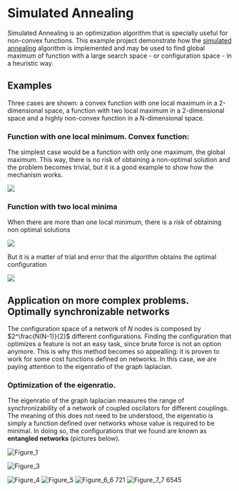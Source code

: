 # Simulated Annealing

Simulated Annealing is an optimization algorithm that is specially useful for non-convex functions. 
This example project demonstrate how the [simulated annealing](https://en.wikipedia.org/wiki/Simulated_annealing)  algorithm is implemented and may be used to find global maximum of function with a large search space - or configuration space - in a heuristic way. 



## Examples

Three cases are shown: a convex function with one local maximum in a 2-dimensional space, a function with two local maximum in a 2-dimensional space and a highly non-convex function in a N-dimensional space.

### Function with one local minimum. Convex function: 

The simplest case would be a function with only one maximum, the global maximum. This way, there is no risk of obtaining a non-optimal solution and the problem becomes trivial, but it is a good example to show how the mechanism works. 



![](https://media.giphy.com/media/SE9PZVpiWmWxSkz1G3/giphy.gif)




[//]: # (a)


### Function with two local minima


When there are more than one local minimum, there is a risk of obtaining non optimal solutions

![](https://media.giphy.com/media/DzJDFxtBWZUQutswXj/giphy.gif)


But it is a matter of trial and error that the algorithm obtains the optimal configuration

![](https://media.giphy.com/media/FaooEgrkgOP5TzqOLN/giphy.gif)


## Application on more complex problems. Optimally synchronizable networks

The configuration space of a network of 
$N$ nodes is composed by $2^\frac{N(N-1)}{2}$ different configurations. Finding the configuration that optimizes a feature is not an easy task, since brute force is not an option anymore. This is why this method becomes so appealling: it is proven to work for some cost functions defined on networks. In this case, we are paying attention to the eigenratio of the graph laplacian.

### Optimization of the eigenratio.

The eigenratio of the graph laplacian measures the range of synchronizability of a network of coupled oscilators for different couplings. The meaning of this does not need to be understood, the eigenratio is simply a function defined over networks whose value is required to be minimal. In doing so, the configurations that we found are known as **entangled networks** (pictures below).

![Figure_1](https://user-images.githubusercontent.com/31573093/110714008-2019b300-8203-11eb-9e3d-5bcd17492fb4.png)

![Figure_3](https://user-images.githubusercontent.com/31573093/110714026-26a82a80-8203-11eb-8543-356280bdd58d.png)

![Figure_4](https://user-images.githubusercontent.com/31573093/110714041-2e67cf00-8203-11eb-9f8e-3139fc253d17.png)
![Figure_5](https://user-images.githubusercontent.com/31573093/110714055-31fb5600-8203-11eb-98f3-b6a3e0e8458e.png)
![Figure_6_6 721](https://user-images.githubusercontent.com/31573093/110714056-31fb5600-8203-11eb-8e67-29127f322bd8.png)
![Figure_7_7 6545](https://user-images.githubusercontent.com/31573093/110714060-3293ec80-8203-11eb-8999-31382ddf9d78.png)

